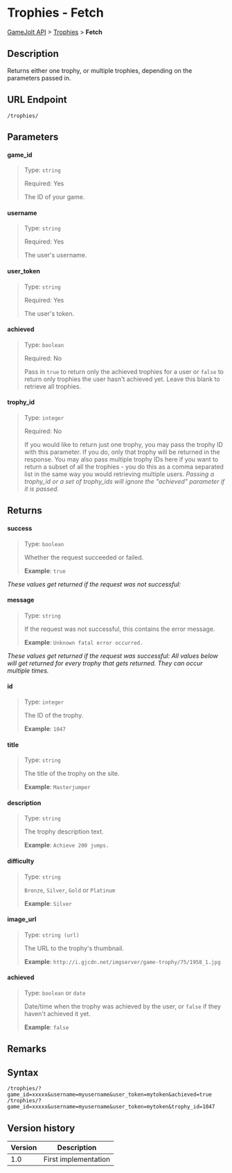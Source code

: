 # Trophies - Fetch

[GameJolt API](../index.md) > [Trophies](index.md) > __Fetch__

## Description

Returns either one trophy, or multiple trophies, depending on the parameters passed in.

## URL Endpoint

```
/trophies/
```

## Parameters

#### game_id
> Type: `string`
>
> Required: Yes
>
> The ID of your game.

#### username
> Type: `string`
>
> Required: Yes
>
> The user's username.

#### user_token
> Type: `string`
>
> Required: Yes
>
> The user's token.

#### achieved
> Type: `boolean`
>
> Required: No
>
> Pass in `true` to return only the achieved trophies for a user or `false` to return only trophies the user hasn't achieved yet. Leave this blank to retrieve all trophies.

#### trophy_id
> Type: `integer`
>
> Required: No
>
> If you would like to return just one trophy, you may pass the trophy ID with this parameter. If you do, only that trophy will be returned in the response. You may also pass multiple trophy IDs here if you want to return a subset of all the trophies - you do this as a comma separated list in the same way you would retrieving multiple users. _Passing a trophy_id or a set of trophy_ids will ignore the "achieved" parameter if it is passed._

## Returns

#### success
> Type: `boolean`
>
> Whether the request succeeded or failed.
>
> __Example__: `true`

_These values get returned if the request was not successful:_

#### message
> Type: `string`
>
> If the request was not successful, this contains the error message.
>
> __Example__: `Unknown fatal error occurred.`

_These values get returned if the request was successful:_
_All values below will get returned for every trophy that gets returned. They can occur multiple times._

#### id
> Type: `integer`
>
> The ID of the trophy.
>
> __Example__: `1047`

#### title
> Type: `string`
>
> The title of the trophy on the site.
>
> __Example__: `Masterjumper`

#### description
> Type: `string`
>
> The trophy description text.
>
> __Example__: `Achieve 200 jumps.`

#### difficulty
> Type: `string`
>
> `Bronze`, `Silver`, `Gold` or `Platinum`
>
> __Example__: `Silver`

#### image_url
> Type: `string (url)`
>
> The URL to the trophy's thumbnail.
>
> __Example__: `http://i.gjcdn.net/imgserver/game-trophy/75/1958_1.jpg`

#### achieved
> Type: `boolean` or `date`
>
> Date/time when the trophy was achieved by the user, or `false` if they haven't achieved it yet.
>
> __Example__: `false`

## Remarks

## Syntax

```
/trophies/?game_id=xxxxx&username=myusername&user_token=mytoken&achieved=true
/trophies/?game_id=xxxxx&username=myusername&user_token=mytoken&trophy_id=1047
```

## Version history

Version		 | Description
---			 | ---
1.0			 | First implementation